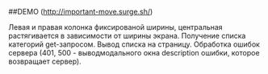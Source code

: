 ##DEMO (http://important-move.surge.sh/)


Левая и правая колонка фиксированой ширины, центральная растягивается в зависимости от ширины экрана.
Получение списка категорий get-запросом.
Вывод списка на страницу.
Обработка ошибок сервера (401, 500 - выводмодального окна description ошибки, которое возвращает сервер).
